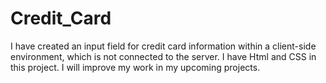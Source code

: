 # Credit_Card
I have created an input field for credit card information within a client-side environment, which is not connected to the server. 
I have Html and CSS in this project.
I will improve my work in my upcoming projects.
